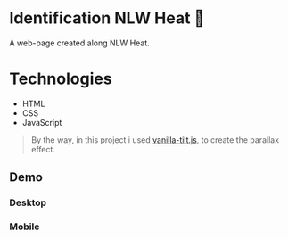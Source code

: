 # Identification NLW Heat :rocket:
A web-page created along NLW Heat.

# Technologies
+ HTML
+ CSS
+ JavaScript

> By the way, in this project i used [vanilla-tilt.js](https://micku7zu.github.io/vanilla-tilt.js/), to create the parallax effect.

## Demo
### Desktop
### Mobile

